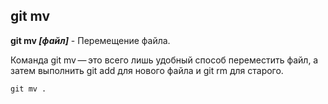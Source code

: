 ## git mv

**git mv *[файл]*** - Перемещение файла.

Команда git mv — это всего лишь удобный способ переместить файл, а затем выполнить git add для нового файла и git rm для старого.

```bash=
git mv .
```